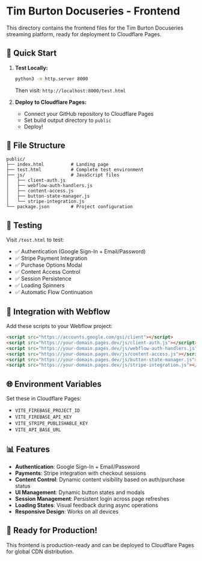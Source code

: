 # Tim Burton Docuseries - Frontend

This directory contains the frontend files for the Tim Burton Docuseries streaming platform, ready for deployment to Cloudflare Pages.

## 🚀 Quick Start

1. **Test Locally:**
   ```bash
   python3 -m http.server 8000
   ```
   Then visit: `http://localhost:8000/test.html`

2. **Deploy to Cloudflare Pages:**
   - Connect your GitHub repository to Cloudflare Pages
   - Set build output directory to `public`
   - Deploy!

## 📁 File Structure

```
public/
├── index.html          # Landing page
├── test.html           # Complete test environment
├── js/                 # JavaScript files
│   ├── client-auth.js
│   ├── webflow-auth-handlers.js
│   ├── content-access.js
│   ├── button-state-manager.js
│   └── stripe-integration.js
└── package.json        # Project configuration
```

## 🧪 Testing

Visit `/test.html` to test:
- ✅ Authentication (Google Sign-In + Email/Password)
- ✅ Stripe Payment Integration
- ✅ Purchase Options Modal
- ✅ Content Access Control
- ✅ Session Persistence
- ✅ Loading Spinners
- ✅ Automatic Flow Continuation

## 🔧 Integration with Webflow

Add these scripts to your Webflow project:

```html
<script src="https://accounts.google.com/gsi/client"></script>
<script src="https://your-domain.pages.dev/js/client-auth.js"></script>
<script src="https://your-domain.pages.dev/js/webflow-auth-handlers.js"></script>
<script src="https://your-domain.pages.dev/js/content-access.js"></script>
<script src="https://your-domain.pages.dev/js/button-state-manager.js"></script>
<script src="https://your-domain.pages.dev/js/stripe-integration.js"></script>
```

## 🌐 Environment Variables

Set these in Cloudflare Pages:

- `VITE_FIREBASE_PROJECT_ID`
- `VITE_FIREBASE_API_KEY`
- `VITE_STRIPE_PUBLISHABLE_KEY`
- `VITE_API_BASE_URL`

## 📊 Features

- **Authentication**: Google Sign-In + Email/Password
- **Payments**: Stripe integration with checkout sessions
- **Content Control**: Dynamic content visibility based on auth/purchase status
- **UI Management**: Dynamic button states and modals
- **Session Management**: Persistent login across page refreshes
- **Loading States**: Visual feedback during async operations
- **Responsive Design**: Works on all devices

## 🚀 Ready for Production!

This frontend is production-ready and can be deployed to Cloudflare Pages for global CDN distribution.
